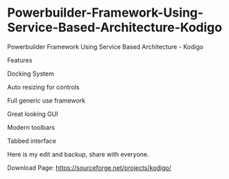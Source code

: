 # Powerbuilder-Framework-Using-Service-Based-Architecture-Kodigo

Powerbuilder Framework Using Service Based Architecture - Kodigo


Features

Docking System

Auto resizing for controls

Full generic use framework

Great looking GUI

Modern toolbars

Tabbed interface


Here is my edit and backup, share with everyone. 

Download Page: https://sourceforge.net/projects/kodigo/
